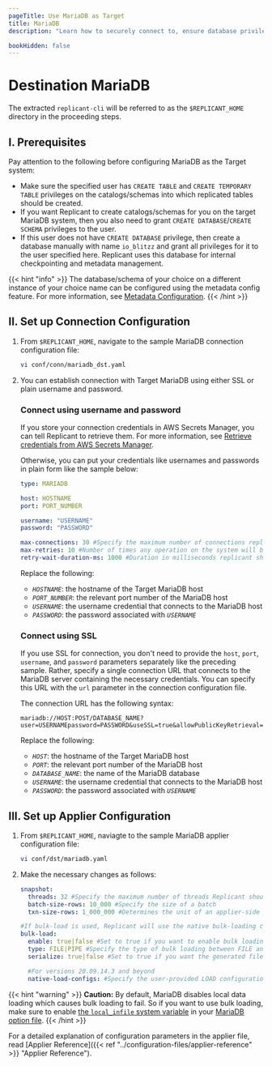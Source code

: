 ```yaml
---
pageTitle: Use MariaDB as Target
title: MariaDB
description: "Learn how to securely connect to, ensure database privileges on, and load data into MariaDB using Arcion."

bookHidden: false
---
```

# Destination MariaDB

The extracted `replicant-cli` will be referred to as the `$REPLICANT_HOME` directory in the proceeding steps.

## I. Prerequisites

Pay attention to the following before configuring MariaDB as the Target system:

- Make sure the specified user has `CREATE TABLE` and `CREATE TEMPORARY TABLE` privileges on the catalogs/schemas into which replicated tables should be created.
- If you want Replicant to create catalogs/schemas for you on the target MariaDB system, then you also need to grant `CREATE DATABASE`/`CREATE SCHEMA` privileges to the user.
- If this user does not have `CREATE DATABASE` privilege, then create a database manually with name `io_blitzz` and grant all privileges for it to the user specified here. Replicant uses this database for internal checkpointing and metadata management.  

{{< hint "info" >}}
The database/schema of your choice on a different instance of your choice name can be configured using the metadata config feature. For more information, see [Metadata Configuration](/../../references/metadata-reference).
{{< /hint >}}


## II. Set up Connection Configuration

1. From `$REPLICANT_HOME`, navigate to the sample MariaDB connection configuration file:
    ```BASH
    vi conf/conn/mariadb_dst.yaml
    ```
2. You can establish connection with Target MariaDB using either SSL or plain username and password.

    ### Connect using username and password
    If you store your connection credentials in AWS Secrets Manager, you can tell Replicant to retrieve them. For more information, see [Retrieve credentials from AWS Secrets Manager](/../../security/secrets-manager). 
        
    Otherwise, you can put your credentials like usernames and passwords in plain form like the sample below:
    ```YAML
    type: MARIADB

    host: HOSTNAME
    port: PORT_NUMBER
    
    username: "USERNAME"
    password: "PASSWORD" 

    max-connections: 30 #Specify the maximum number of connections replicant can open in MariaDB
    max-retries: 10 #Number of times any operation on the system will be re-attempted on failures.
    retry-wait-duration-ms: 1000 #Duration in milliseconds replicant should wait before performing then next retry of a failed operation
    ```
    Replace the following:
    - *`HOSTNAME`*: the hostname of the Target MariaDB host
    - *`PORT_NUMBER`*: the relevant port number of the MariaDB host
    - *`USERNAME`*: the username credential that connects to the MariaDB host
    - *`PASSWORD`*: the password associated with *`USERNAME`*

    ### Connect using SSL
    If you use SSL for connection, you don't need to provide the `host`, `port`, `username`, and `password` parameters separately like the preceding sample. Rather, specify a single connection URL that connects to the MariaDB server containing the necessary credentials. You can specify this URL with the `url` parameter in the connection configuration file.

    The connection URL has the following syntax:

    ```
    mariadb://HOST:POST/DATABASE_NAME?user=USERNAMEpassword=PASSWORD&useSSL=true&allowPublicKeyRetrieval=true"
    ```

    Replace the following:
    - *`HOST`*: the hostname of the Target MariaDB host
    - *`PORT`*: the relevant port number of the MariaDB host
    - *`DATABASE_NAME`*: the name of the MariaDB database
    - *`USERNAME`*: the username credential that connects to the MariaDB host
    - *`PASSWORD`*: the password associated with *`USERNAME`*

## III. Set up Applier Configuration

1. From `$REPLICANT_HOME`, naviagte to the sample MariaDB applier configuration file:
    ```BASH
    vi conf/dst/mariadb.yaml    
    ```
2. Make the necessary changes as follows:

    ```YAML
    snapshot:
      threads: 32 #Specify the maximum number of threads Replicant should use for writing to the target
      batch-size-rows: 10_000 #Specify the size of a batch
      txn-size-rows: 1_000_000 #Determines the unit of an applier-side job

    #If bulk-load is used, Replicant will use the native bulk-loading capabilities of the target database
    bulk-load:
      enable: true|false #Set to true if you want to enable bulk loading
      type: FILE|PIPE #Specify the type of bulk loading between FILE and PIPE
      serialize: true|false #Set to true if you want the generated files to be applied in serial/parallel fashion

      #For versions 20.09.14.3 and beyond
      native-load-configs: #Specify the user-provided LOAD configuration string which will be appended to the s3 specific LOAD SQL command
    ```
{{< hint "warning" >}}
**Caution:** By default, MariaDB disables local data loading which causes bulk loading to fail. So if you want to use bulk loading, make sure to enable [the `local_infile` system variable](https://mariadb.com/docs/server/ref/mdb/system-variables/local_infile/) in your [MariaDB option file](https://mariadb.com/kb/en/configuring-mariadb-with-option-files/).
{{< /hint >}}

For a detailed explanation of configuration parameters in the applier file, read [Applier Reference]({{< ref "../configuration-files/applier-reference" >}} "Applier Reference").